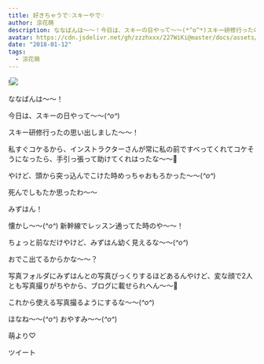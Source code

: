 ```yaml
---
title: 好きちゃうで♡スキーやで♡
author: 涼花萌
description: ななばんは〜〜！今日は、スキーの日やって〜〜(*^o^*)スキー研修行ったの思い出しました〜〜！私すぐコケるから、インストラクターさんが常に私の前ですべってくれてコケそう...
avatar: https://cdn.jsdelivr.net/gh/zzzhxxx/227WiKi@master/docs/assets/photo/avatar/moe.jpg
date: "2018-01-12"
tags:
  - 涼花萌
---
```


!![](https://cdn.jsdelivr.net/gh/zzzhxxx/227WiKi-image@master/blog-image/moe-2018-01-12_1.jpg)






ななばんは〜〜！



今日は、スキーの日やって〜〜(*^o^*)




スキー研修行ったの思い出しました〜〜！



私すぐコケるから、インストラクターさんが常に私の前ですべってくれてコケそうになったら、手引っ張って助けてくれはったな〜〜🎿



やけど、頭から突っ込んでこけた時めっちゃおもろかった〜〜(*^o^*)


死んでしもたか思ったわ〜〜










みずはん！





懐かし〜〜(*^o^*)
新幹線でレッスン通ってた時のや〜〜！



ちょっと前なだけやけど、みずはん幼く見えるな〜〜(*^o^*)


おでこ出てるからかな〜〜？


写真フォルダにみずはんとの写真びっくりするほどあるんやけど、変な顔で2人とも写真撮りがちやから、ブログに載せられへん〜〜🙈


これから使える写真撮るようにするな〜〜(*^o^*)




ほなね〜〜(*^o^*)
おやすみ〜〜(*^o^*)




萌より♡


ツイート




